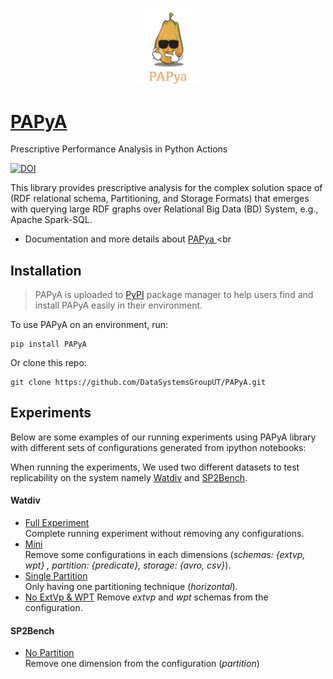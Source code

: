 <p align="center">
<a href='https://datasystemsgrouput.github.io/PAPyA/'><img src="https://github.com/DataSystemsGroupUT/PAPyA/blob/main/figs/papayalogo.png" width="100"/> </a>
</p>

# <a href='https://datasystemsgrouput.github.io/PAPyA/'>PAPyA</a>

Prescriptive Performance Analysis  in Python Actions 

[![DOI](https://zenodo.org/badge/487547762.svg)](https://zenodo.org/badge/latestdoi/487547762)

This library provides prescriptive analysis for the complex solution space of (RDF relational schema, Partitioning, and Storage Formats) that emerges with querying large RDF graphs over Relational Big Data (BD) System, e.g., Apache Spark-SQL.

* Documentation and more details about <a href='https://datasystemsgrouput.github.io/PAPyA/'> PAPya </a><br

## Installation

> PAPyA is uploaded to [PyPI](https://pypi.org/project/PAPyA/) package manager to help users find and install PAPyA easily in their environment. 

To use PAPyA on an environment, run: 
```
pip install PAPyA
```

Or clone this repo:
```
git clone https://github.com/DataSystemsGroupUT/PAPyA.git
```

## Experiments

Below are some examples of our running experiments using PAPyA library with different sets of configurations generated from ipython notebooks:<br>

When running the experiments, We used two different datasets to test replicability on the system namely [Watdiv](https://dsg.uwaterloo.ca/watdiv/) and [SP2Bench](https://arxiv.org/abs/0806.4627).

#### Watdiv
- [Full Experiment](./UI%20Module/Experiments/Full_Experiment_Watdiv.ipynb)<br>
Complete running experiment without removing any configurations.<br>
- [Mini](./UI%20Module/Experiments/Mini_Watdiv.ipynb) <br>
Remove some configurations in each dimensions (_schemas: {extvp, wpt} , partition: {predicate}, storage: {avro, csv}_).<br>
- [Single Partition](./UI%20Module/Experiments/Watdiv_Only_Horizontal.ipynb) <br>
Only having one partitioning technique (_horizontal_).<br>
- [No ExtVp & WPT](./UI%20Module/Experiments/Watdiv_Without_Extvp_Wpt.ipynb)
Remove _extvp_ and _wpt_ schemas from the configuration. <br>
#### SP2Bench
- [No Partition](./UI%20Module/Experiments/BenchRanker_twoDimensions.ipynb)<br>
Remove one dimension from the configuration (_partition_)
